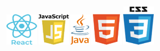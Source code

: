 <!-- - 👋 Hi, I’m @GitUserVivek
- 👀 Interested To learn Programming Languages 
- 💻 Looking For Job Opportunity
 --> 
<span><img  height="80px" width="80px"  src="https://github.com/GitUserVivek/GitUserVivek/blob/main/react.png" /></span><span height="50px" width="100px" ></span>
<span><img  height="80px" width="80px"  src="https://github.com/GitUserVivek/GitUserVivek/blob/main/javascript.png" /></span><span height="50px" width="100px" ></span>
<span><img  height="80px" width="50px"  src="https://github.com/GitUserVivek/GitUserVivek/blob/main/java.png" /></span><span height="50px" width="100px" ></span>
<span><img  height="80px" width="80px"  src="https://github.com/GitUserVivek/GitUserVivek/blob/main/html.png" /></span><span height="50px" width="100px" ></span>
<span><img  height="100px" width="80px"  src="https://github.com/GitUserVivek/GitUserVivek/blob/main/css.png" /></span><span height="50px" width="100px" ></span>
